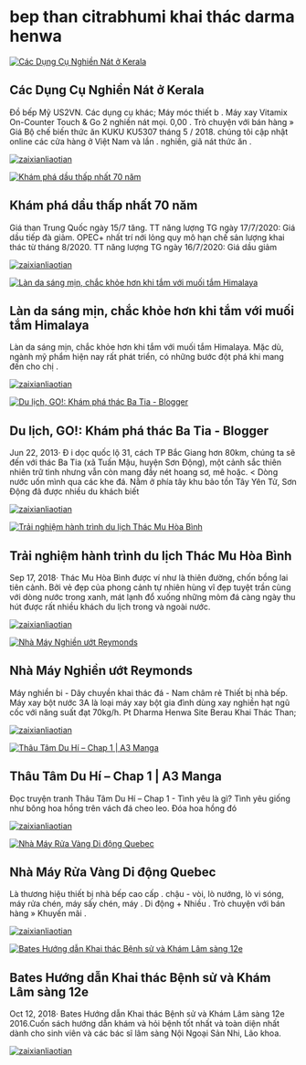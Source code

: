 # bep than citrabhumi khai thác darma henwa
<a href="https://mnn.zoosnet.net/LR/Chatpre.aspx?id=MNN94995150&p=https://topgrinding.com/" target="_blank">![Các Dụng Cụ Nghiền Nát ở Kerala](https://github.com/technlg/images/blob/main/42.jpg)</a>
## Các Dụng Cụ Nghiền Nát ở Kerala
Đồ bếp Mỹ US2VN. Các dụng cụ khác; Máy móc thiết b . Máy xay Vitamix On-Counter Touch & Go 2 nghiền nát mọi. 0,00 . Trò chuyện với bán hàng » Giá Bộ chế biến thức ăn KUKU KU5307 tháng 5 / 2018. chúng tôi cập nhật online các cửa hàng ở Việt Nam và lần . nghiền, giã nát thức ăn .
<a href="https://mnn.zoosnet.net/LR/Chatpre.aspx?id=MNN94995150&p=https://topgrinding.com/" target="_blank"><img src="https://github.com/technlg/images/raw/main/chat11.jpg" alt="zaixianliaotian"/></a><a href="//whatsapp.shibangsoft.com/WhatsApp.php" ><img src="https://github.com/technlg/images/raw/main/chat11.png" alt=""></a>
<a href="https://mnn.zoosnet.net/LR/Chatpre.aspx?id=MNN94995150&p=https://topgrinding.com/" target="_blank">![Khám phá dầu thấp nhất 70 năm](https://github.com/technlg/images/blob/main/60.jpg)</a>
## Khám phá dầu thấp nhất 70 năm
Giá than Trung Quốc ngày 15/7 tăng. TT năng lượng TG ngày 17/7/2020: Giá dầu tiếp đà giảm. OPEC+ nhất trí nới lỏng quy mô hạn chế sản lượng khai thác từ tháng 8/2020. TT năng lượng TG ngày 16/7/2020: Giá dầu giảm
<a href="https://mnn.zoosnet.net/LR/Chatpre.aspx?id=MNN94995150&p=https://topgrinding.com/" target="_blank"><img src="https://github.com/technlg/images/raw/main/chat11.jpg" alt="zaixianliaotian"/></a><a href="//whatsapp.shibangsoft.com/WhatsApp.php" ><img src="https://github.com/technlg/images/raw/main/chat11.png" alt=""></a>
<a href="https://mnn.zoosnet.net/LR/Chatpre.aspx?id=MNN94995150&p=https://topgrinding.com/" target="_blank">![Làn da sáng mịn, chắc khỏe hơn khi tắm với muối tắm Himalaya](https://github.com/technlg/images/blob/main/60.jpg)</a>
## Làn da sáng mịn, chắc khỏe hơn khi tắm với muối tắm Himalaya
Làn da sáng mịn, chắc khỏe hơn khi tắm với muối tắm Himalaya. Mặc dù, ngành mỹ phẩm hiện nay rất phát triển, có những bước đột phá khi mang đến cho chị .
<a href="https://mnn.zoosnet.net/LR/Chatpre.aspx?id=MNN94995150&p=https://topgrinding.com/" target="_blank"><img src="https://github.com/technlg/images/raw/main/chat11.jpg" alt="zaixianliaotian"/></a><a href="//whatsapp.shibangsoft.com/WhatsApp.php" ><img src="https://github.com/technlg/images/raw/main/chat11.png" alt=""></a>
<a href="https://mnn.zoosnet.net/LR/Chatpre.aspx?id=MNN94995150&p=https://topgrinding.com/" target="_blank">![Du lịch, GO!: Khám phá thác Ba Tia - Blogger](https://github.com/technlg/images/blob/main/39.jpg)</a>
## Du lịch, GO!: Khám phá thác Ba Tia - Blogger
Jun 22, 2013· Đ i dọc quốc lộ 31, cách TP Bắc Giang hơn 80km, chúng ta sẽ đến với thác Ba Tia (xã Tuấn Mậu, huyện Sơn Động), một cảnh sắc thiên nhiên trữ tình nhưng vẫn còn mang đầy nét hoang sơ, mê hoặc. < Dòng nước uốn mình qua các khe đá. Nằm ở phía tây khu bảo tồn Tây Yên Tử, Sơn Động đã được nhiều du khách biết 
<a href="https://mnn.zoosnet.net/LR/Chatpre.aspx?id=MNN94995150&p=https://topgrinding.com/" target="_blank"><img src="https://github.com/technlg/images/raw/main/chat11.jpg" alt="zaixianliaotian"/></a><a href="//whatsapp.shibangsoft.com/WhatsApp.php" ><img src="https://github.com/technlg/images/raw/main/chat11.png" alt=""></a>
<a href="https://mnn.zoosnet.net/LR/Chatpre.aspx?id=MNN94995150&p=https://topgrinding.com/" target="_blank">![Trải nghiệm hành trình du lịch Thác Mu Hòa Bình](https://github.com/technlg/images/blob/main/29.jpg)</a>
## Trải nghiệm hành trình du lịch Thác Mu Hòa Bình
Sep 17, 2018· Thác Mu Hòa Bình được ví như là thiên đường, chốn bồng lai tiên cảnh. Bởi vẻ đẹp của phong cảnh tự nhiên hùng vĩ đẹp tuyệt trần cùng với dòng nước trong xanh, mát lạnh đổ xuống những mỏm đá càng ngày thu hút được rất nhiều khách du lịch trong và ngoài nước.
<a href="https://mnn.zoosnet.net/LR/Chatpre.aspx?id=MNN94995150&p=https://topgrinding.com/" target="_blank"><img src="https://github.com/technlg/images/raw/main/chat11.jpg" alt="zaixianliaotian"/></a><a href="//whatsapp.shibangsoft.com/WhatsApp.php" ><img src="https://github.com/technlg/images/raw/main/chat11.png" alt=""></a>
<a href="https://mnn.zoosnet.net/LR/Chatpre.aspx?id=MNN94995150&p=https://topgrinding.com/" target="_blank">![Nhà Máy Nghiền ướt Reymonds](https://github.com/technlg/images/blob/main/7.jpg)</a>
## Nhà Máy Nghiền ướt Reymonds
Máy nghiền bi - Dây chuyền khai thác đá - Nam châm rẻ  Thiết bị nhà bếp. Máy xay bột nước 3A là loại máy xay bột gia đình dùng xay nghiền hạt ngũ cốc với năng suất đạt 70kg/h.  Pt Dharma Henwa Site Berau Khai Thác Than;
<a href="https://mnn.zoosnet.net/LR/Chatpre.aspx?id=MNN94995150&p=https://topgrinding.com/" target="_blank"><img src="https://github.com/technlg/images/raw/main/chat11.jpg" alt="zaixianliaotian"/></a><a href="//whatsapp.shibangsoft.com/WhatsApp.php" ><img src="https://github.com/technlg/images/raw/main/chat11.png" alt=""></a>
<a href="https://mnn.zoosnet.net/LR/Chatpre.aspx?id=MNN94995150&p=https://topgrinding.com/" target="_blank">![Thâu Tâm Du Hí – Chap 1 | A3 Manga](https://github.com/technlg/images/blob/main/61.jpg)</a>
## Thâu Tâm Du Hí – Chap 1 | A3 Manga
Đọc truyện tranh Thâu Tâm Du Hí – Chap 1 - Tình yêu là gì? Tình yêu giống như bông hoa hồng trên vách đá cheo leo. Đóa hoa hồng đó
<a href="https://mnn.zoosnet.net/LR/Chatpre.aspx?id=MNN94995150&p=https://topgrinding.com/" target="_blank"><img src="https://github.com/technlg/images/raw/main/chat11.jpg" alt="zaixianliaotian"/></a><a href="//whatsapp.shibangsoft.com/WhatsApp.php" ><img src="https://github.com/technlg/images/raw/main/chat11.png" alt=""></a>
<a href="https://mnn.zoosnet.net/LR/Chatpre.aspx?id=MNN94995150&p=https://topgrinding.com/" target="_blank">![Nhà Máy Rửa Vàng Di động Quebec](https://github.com/technlg/images/blob/main/31.jpg)</a>
## Nhà Máy Rửa Vàng Di động Quebec
Là thương hiệu thiết bị nhà bếp cao cấp . chậu - vòi, lò nướng, lò vi sóng, máy rửa chén, máy sấy chén, máy . Di động + Nhiều . Trò chuyện với bán hàng » Khuyến mãi .
<a href="https://mnn.zoosnet.net/LR/Chatpre.aspx?id=MNN94995150&p=https://topgrinding.com/" target="_blank"><img src="https://github.com/technlg/images/raw/main/chat11.jpg" alt="zaixianliaotian"/></a><a href="//whatsapp.shibangsoft.com/WhatsApp.php" ><img src="https://github.com/technlg/images/raw/main/chat11.png" alt=""></a>
<a href="https://mnn.zoosnet.net/LR/Chatpre.aspx?id=MNN94995150&p=https://topgrinding.com/" target="_blank">![Bates Hướng dẫn Khai thác Bệnh sử và Khám Lâm sàng 12e ](https://github.com/technlg/images/blob/main/44.jpg)</a>
## Bates Hướng dẫn Khai thác Bệnh sử và Khám Lâm sàng 12e 
Oct 12, 2018· Bates Hướng dẫn Khai thác Bệnh sử và Khám Lâm sàng 12e 2016.Cuốn sách hướng dẫn khám và hỏi bệnh tốt nhất và toàn diện nhất dành cho sinh viên và các bác sĩ lâm sàng Nội Ngoại Sản Nhi, Lão khoa.
<a href="https://mnn.zoosnet.net/LR/Chatpre.aspx?id=MNN94995150&p=https://topgrinding.com/" target="_blank"><img src="https://github.com/technlg/images/raw/main/chat11.jpg" alt="zaixianliaotian"/></a><a href="//whatsapp.shibangsoft.com/WhatsApp.php" ><img src="https://github.com/technlg/images/raw/main/chat11.png" alt=""></a>
